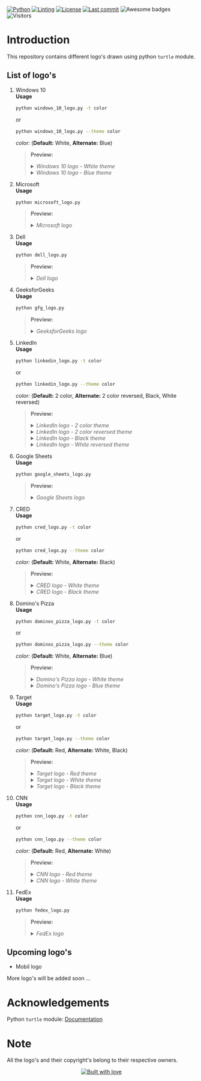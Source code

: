 <!-- PROJECT SHIELDS -->
[![Python][python-shield]][python-url]
[![Linting][pylint-shield]][pylint-url]
[![License][license-shield]][license-url]
[![Last commit][last-commit-shield]][last-commit-url]
![Awesome badges][awesome-badges-shield]
![Visitors][visitors-badge]

# Introduction
This repository contains different logo's drawn using python `turtle` module.

## List of logo's
1. Windows 10  
    **Usage**  
    ```bash
    python windows_10_logo.py -t color
    ```
    or
    ```bash
    python windows_10_logo.py --theme color
    ```
    *color:* (**Default:** White, **Alternate:** Blue)
    
    > **Preview:**
    > <details>
    > <summary><i>Windows 10 logo - White theme</i></summary>
    >     <p align="center">
    >     <img src="preview\windows_10_logo - white.png" alt="Windows 10 logo - White theme" width=400 height=300>
    >     </p>
    > </details>
    >
    > <details>
    > <summary><i>Windows 10 logo - Blue theme</i></summary>
    >     <p align="center">
    >     <img src="preview\windows_10_logo - blue.png" alt="Windows 10 logo - Blue theme" width=400 height=300>
    >     </p>
    > </details>

2. Microsoft  
    **Usage**  
    ```bash
    python microsoft_logo.py
    ```

    > **Preview:**
    > <details>
    > <summary><i>Microsoft logo</i></summary>
    >     <p align="center">
    >     <img src="preview\microsoft_logo.png" alt="Microsoft logo" width=400 height=300>
    >     </p>
    > </details>

3. Dell  
    **Usage**  
    ```bash
    python dell_logo.py
    ```

    > **Preview:**
    > <details>
    > <summary><i>Dell logo</i></summary>
    >     <p align="center">
    >     <img src="preview\dell_logo.png" alt="Dell logo" width=400 height=300>
    >     </p>
    > </details>

4. GeeksforGeeks  
    **Usage**  
    ```bash
    python gfg_logo.py
    ```

    > **Preview:**
    > <details>
    > <summary><i>GeeksforGeeks logo</i></summary>
    >     <p align="center">
    >     <img src="preview\gfg_logo.png" alt="GFG logo" width=400 height=300>
    >     </p>
    > </details>

5. LinkedIn  
    **Usage**  
    ```bash
    python linkedin_logo.py -t color
    ```
    or
    ```bash
    python linkedin_logo.py --theme color
    ```
    *color:* (**Default:** 2 color, **Alternate:** 2 color reversed, Black, White reversed)

    > **Preview:**
    > <details>
    > <summary><i>LinkedIn logo - 2 color theme</i></summary>
    >     <p align="center">
    >     <img src="preview\linkedin_logo - 2-color.png" alt="LinkedIn logo - 2 color theme" width=400 height=300>
    >     </p>
    > </details>
    >
    > <details>
    > <summary><i>LinkedIn logo - 2 color reversed theme</i></summary>
    >     <p align="center">
    >     <img src="preview\linkedin_logo - 2-color-reversed.png" alt="LinkedIn logo - 2 color reversed theme" width=400 height=300>
    >     </p>
    > </details>
    >
    > <details>
    > <summary><i>LinkedIn logo - Black theme</i></summary>
    >     <p align="center">
    >     <img src="preview\linkedin_logo - black.png" alt="LinkedIn logo - Black theme" width=400 height=300>
    >     </p>
    > </details>
    >
    > <details>
    > <summary><i>LinkedIn logo - White reversed theme</i></summary>
    >     <p align="center">
    >     <img src="preview\linkedin_logo - white-reversed.png" alt="LinkedIn logo - White reversed theme" width=400 height=300>
    >     </p>
    > </details>

6. Google Sheets  
    **Usage**  
    ```bash
    python google_sheets_logo.py
    ```

    > **Preview:**
    > <details>
    > <summary><i>Google Sheets logo</i></summary>
    >     <p align="center">
    >     <img src="preview\google_sheets_logo.png" alt="Google Sheets logo" width=400 height=300>
    >     </p>
    > </details>

7. CRED  
    **Usage**  
    ```bash
    python cred_logo.py -t color
    ```
    or
    ```bash
    python cred_logo.py --theme color
    ```
    *color:* (**Default:** White, **Alternate:** Black)

    > **Preview:**
    > <details>
    > <summary><i>CRED logo - White theme</i></summary>
    >     <p align="center">
    >     <img src="preview\cred_logo - white.png" alt="CRED logo - White theme" width=400 height=300>
    >     </p>
    > </details>
    >
    > <details>
    > <summary><i>CRED logo - Black theme</i></summary>
    >     <p align="center">
    >     <img src="preview\cred_logo - black.png" alt="CRED logo - Black theme" width=400 height=300>
    >     </p>
    > </details>

8. Domino's Pizza  
    **Usage**  
    ```bash
    python dominos_pizza_logo.py -t color
    ```
    or
    ```bash
    python dominos_pizza_logo.py --theme color
    ```
    *color:* (**Default:** White, **Alternate:** Blue)
    
    > **Preview:**
    > <details>
    > <summary><i>Domino's Pizza logo - White theme</i></summary>
    >     <p align="center">
    >     <img src="preview\dominos_pizza_logo - white.png" alt="Domino's Pizza logo - White theme" width=400 height=300>
    >     </p>
    > </details>
    >
    > <details>
    > <summary><i>Domino's Pizza logo - Blue theme</i></summary>
    >     <p align="center">
    >     <img src="preview\dominos_pizza_logo - blue.png" alt="Domino's Pizza logo - Blue theme" width=400 height=300>
    >     </p>
    > </details>

9. Target  
    **Usage**  
    ```bash
    python target_logo.py -t color
    ```
    or
    ```bash
    python target_logo.py --theme color
    ```
    *color:* (**Default:** Red, **Alternate:** White, Black)
    
    > **Preview:**
    > <details>
    > <summary><i>Target logo - Red theme</i></summary>
    >     <p align="center">
    >     <img src="preview\target_logo - red.png" alt="Target logo - Red theme" width=400 height=300>
    >     </p>
    > </details>
    >
    > <details>
    > <summary><i>Target logo - White theme</i></summary>
    >     <p align="center">
    >     <img src="preview\target_logo - white.png" alt="Target logo - White theme" width=400 height=300>
    >     </p>
    > </details>
    >
    > <details>
    > <summary><i>Target logo - Black theme</i></summary>
    >     <p align="center">
    >     <img src="preview\target_logo - black.png" alt="Target logo - Black theme" width=400 height=300>
    >     </p>
    > </details>

10. CNN  
    **Usage**  
    ```bash
    python cnn_logo.py -t color
    ```
    or
    ```bash
    python cnn_logo.py --theme color
    ```
    *color:* (**Default:** Red, **Alternate:** White)
    
    > **Preview:**
    > <details>
    > <summary><i>CNN logo - Red theme</i></summary>
    >     <p align="center">
    >     <img src="preview\cnn_logo - red.png" alt="CNN logo - Red theme" width=400 height=300>
    >     </p>
    > </details>
    >
    > <details>
    > <summary><i>CNN logo - White theme</i></summary>
    >     <p align="center">
    >     <img src="preview\cnn_logo - white.png" alt="CNN logo - White theme" width=400 height=300>
    >     </p>
    > </details>

11. FedEx  
    **Usage**  
    ```bash
    python fedex_logo.py
    ```
    
    > **Preview:**
    > <details>
    > <summary><i>FedEx logo</i></summary>
    >     <p align="center">
    >     <img src="preview\fedex_logo.png" alt="FedEX logo" width=400 height=300>
    >     </p>
    > </details>

## Upcoming logo's
- Mobil logo

More logo's will be added soon ...

# Acknowledgements
Python `turtle` module: [Documentation][turtle-url]

# Note
All the logo's and their copyright's belong to their respective owners.

<div align="center">

  <a href="https://github.com/DAShaikh10">![Built with love][built-with-love-badge]</a>

</div>

<!-- MARKDOWN LINKS & IMAGES -->
[python-shield]: https://img.shields.io/badge/Made%20with-Python-1f425f.svg
[python-url]: https://www.python.org
[pylint-shield]: https://img.shields.io/badge/linting-pylint-yellowgreen
[pylint-url]: https://pylint.pycqa.org
[license-shield]: https://img.shields.io/badge/License-GPLv3-blue.svg
[license-url]: http://perso.crans.org/besson/LICENSE.html
[last-commit-shield]: https://img.shields.io/github/last-commit/DAShaikh10/Turtle-Logos
[last-commit-url]: https://github.com/DAShaikh10/Turtle-Logos
[awesome-badges-shield]: https://img.shields.io/badge/badges-awesome-green.svg
[visitors-badge]: https://visitor-badge.glitch.me/badge?page_id=DAShaikh10/Turtle-Logos
[built-with-love-badge]: http://ForTheBadge.com/images/badges/built-with-love.svg
[turtle-url]: <https://docs.python.org/3/library/turtle.html>